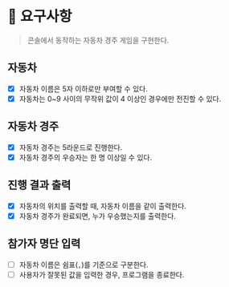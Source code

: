 # 🎯 요구사항

> 콘솔에서 동작하는 자동차 경주 게임을 구현한다.

## 자동차

- [x] 자동차 이름은 5자 이하로만 부여할 수 있다.
- [x] 자동차는 0~9 사이의 무작위 값이 4 이상인 경우에만 전진할 수 있다.

## 자동차 경주

- [x] 자동차 경주는 5라운드로 진행한다.
- [x] 자동차 경주의 우승자는 한 명 이상일 수 있다.

## 진행 결과 출력

- [x] 자동차의 위치를 출력할 때, 자동차 이름을 같이 출력한다.
- [x] 자동차 경주가 완료되면, 누가 우승했는지를 출력한다.

## 참가자 명단 입력

- [ ] 자동차 이름은 쉼표(`,`)를 기준으로 구분한다.
- [ ] 사용자가 잘못된 값을 입력한 경우, 프로그램을 종료한다.
